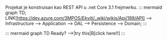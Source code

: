 Projekat je konstruisan kao REST API u .net Core 3.1 frejmwrku.
::: mermaid
 graph TD;
 LINK[https://dev.azure.com/3MPOS/Ekviti/_wiki/wikis/Api/189/API] --> Infrastructure --> Application --> DAL --> Persistence --> Domain;
:::


::: mermaid
graph TD
Ready? -->|try this|B[click <Link href=//github.com/knsv/mermaid/issues/467>here</Link>!!]
:::

